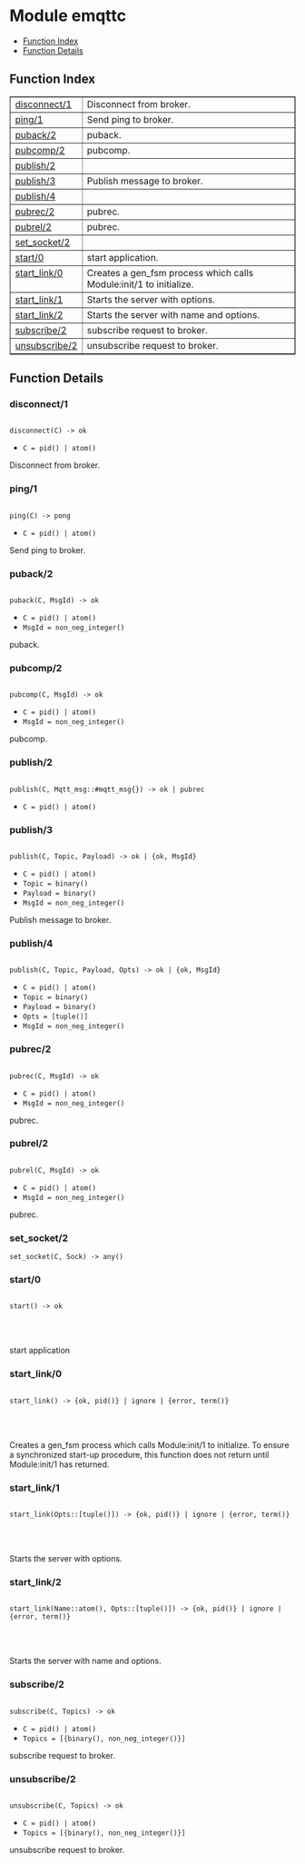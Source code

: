 

# Module emqttc #
* [Function Index](#index)
* [Function Details](#functions)


<a name="index"></a>

## Function Index ##


<table width="100%" border="1" cellspacing="0" cellpadding="2" summary="function index"><tr><td valign="top"><a href="#disconnect-1">disconnect/1</a></td><td>Disconnect from broker.</td></tr><tr><td valign="top"><a href="#ping-1">ping/1</a></td><td>Send ping to broker.</td></tr><tr><td valign="top"><a href="#puback-2">puback/2</a></td><td>puback.</td></tr><tr><td valign="top"><a href="#pubcomp-2">pubcomp/2</a></td><td>pubcomp.</td></tr><tr><td valign="top"><a href="#publish-2">publish/2</a></td><td></td></tr><tr><td valign="top"><a href="#publish-3">publish/3</a></td><td>Publish message to broker.</td></tr><tr><td valign="top"><a href="#publish-4">publish/4</a></td><td></td></tr><tr><td valign="top"><a href="#pubrec-2">pubrec/2</a></td><td>pubrec.</td></tr><tr><td valign="top"><a href="#pubrel-2">pubrel/2</a></td><td>pubrec.</td></tr><tr><td valign="top"><a href="#set_socket-2">set_socket/2</a></td><td></td></tr><tr><td valign="top"><a href="#start-0">start/0</a></td><td>start application.</td></tr><tr><td valign="top"><a href="#start_link-0">start_link/0</a></td><td>
Creates a gen_fsm process which calls Module:init/1 to
initialize.</td></tr><tr><td valign="top"><a href="#start_link-1">start_link/1</a></td><td>Starts the server with options.</td></tr><tr><td valign="top"><a href="#start_link-2">start_link/2</a></td><td>Starts the server with name and options.</td></tr><tr><td valign="top"><a href="#subscribe-2">subscribe/2</a></td><td>subscribe request to broker.</td></tr><tr><td valign="top"><a href="#unsubscribe-2">unsubscribe/2</a></td><td>unsubscribe request to broker.</td></tr></table>


<a name="functions"></a>

## Function Details ##

<a name="disconnect-1"></a>

### disconnect/1 ###


<pre><code>
disconnect(C) -&gt; ok
</code></pre>

<ul class="definitions"><li><code>C = pid() | atom()</code></li></ul>

Disconnect from broker.
<a name="ping-1"></a>

### ping/1 ###


<pre><code>
ping(C) -&gt; pong
</code></pre>

<ul class="definitions"><li><code>C = pid() | atom()</code></li></ul>

Send ping to broker.
<a name="puback-2"></a>

### puback/2 ###


<pre><code>
puback(C, MsgId) -&gt; ok
</code></pre>

<ul class="definitions"><li><code>C = pid() | atom()</code></li><li><code>MsgId = non_neg_integer()</code></li></ul>

puback.
<a name="pubcomp-2"></a>

### pubcomp/2 ###


<pre><code>
pubcomp(C, MsgId) -&gt; ok
</code></pre>

<ul class="definitions"><li><code>C = pid() | atom()</code></li><li><code>MsgId = non_neg_integer()</code></li></ul>

pubcomp.
<a name="publish-2"></a>

### publish/2 ###


<pre><code>
publish(C, Mqtt_msg::#mqtt_msg{}) -&gt; ok | pubrec
</code></pre>

<ul class="definitions"><li><code>C = pid() | atom()</code></li></ul>


<a name="publish-3"></a>

### publish/3 ###


<pre><code>
publish(C, Topic, Payload) -&gt; ok | {ok, MsgId}
</code></pre>

<ul class="definitions"><li><code>C = pid() | atom()</code></li><li><code>Topic = binary()</code></li><li><code>Payload = binary()</code></li><li><code>MsgId = non_neg_integer()</code></li></ul>

Publish message to broker.
<a name="publish-4"></a>

### publish/4 ###


<pre><code>
publish(C, Topic, Payload, Opts) -&gt; ok | {ok, MsgId}
</code></pre>

<ul class="definitions"><li><code>C = pid() | atom()</code></li><li><code>Topic = binary()</code></li><li><code>Payload = binary()</code></li><li><code>Opts = [tuple()]</code></li><li><code>MsgId = non_neg_integer()</code></li></ul>


<a name="pubrec-2"></a>

### pubrec/2 ###


<pre><code>
pubrec(C, MsgId) -&gt; ok
</code></pre>

<ul class="definitions"><li><code>C = pid() | atom()</code></li><li><code>MsgId = non_neg_integer()</code></li></ul>

pubrec.
<a name="pubrel-2"></a>

### pubrel/2 ###


<pre><code>
pubrel(C, MsgId) -&gt; ok
</code></pre>

<ul class="definitions"><li><code>C = pid() | atom()</code></li><li><code>MsgId = non_neg_integer()</code></li></ul>

pubrec.
<a name="set_socket-2"></a>

### set_socket/2 ###

`set_socket(C, Sock) -> any()`


<a name="start-0"></a>

### start/0 ###


<pre><code>
start() -&gt; ok
</code></pre>

<br></br>


start application
<a name="start_link-0"></a>

### start_link/0 ###


<pre><code>
start_link() -&gt; {ok, pid()} | ignore | {error, term()}
</code></pre>

<br></br>



Creates a gen_fsm process which calls Module:init/1 to
initialize. To ensure a synchronized start-up procedure, this
function does not return until Module:init/1 has returned.
<a name="start_link-1"></a>

### start_link/1 ###


<pre><code>
start_link(Opts::[tuple()]) -&gt; {ok, pid()} | ignore | {error, term()}
</code></pre>

<br></br>


Starts the server with options.
<a name="start_link-2"></a>

### start_link/2 ###


<pre><code>
start_link(Name::atom(), Opts::[tuple()]) -&gt; {ok, pid()} | ignore | {error, term()}
</code></pre>

<br></br>


Starts the server with name and options.
<a name="subscribe-2"></a>

### subscribe/2 ###


<pre><code>
subscribe(C, Topics) -&gt; ok
</code></pre>

<ul class="definitions"><li><code>C = pid() | atom()</code></li><li><code>Topics = [{binary(), non_neg_integer()}]</code></li></ul>

subscribe request to broker.
<a name="unsubscribe-2"></a>

### unsubscribe/2 ###


<pre><code>
unsubscribe(C, Topics) -&gt; ok
</code></pre>

<ul class="definitions"><li><code>C = pid() | atom()</code></li><li><code>Topics = [{binary(), non_neg_integer()}]</code></li></ul>

unsubscribe request to broker.
